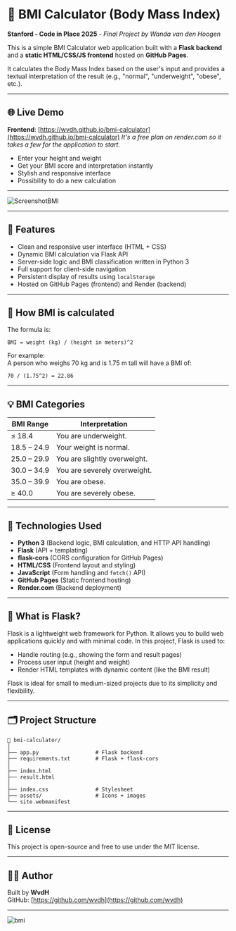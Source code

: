 # 🧮 BMI Calculator (Body Mass Index)

**Stanford - Code in Place 2025** - _Final Project by Wanda van den Hoogen_

This is a simple BMI Calculator web application built with a **Flask backend** and a **static HTML/CSS/JS frontend** hosted on **GitHub Pages**.

It calculates the Body Mass Index based on the user's input and provides a textual interpretation of the result (e.g., "normal", "underweight", "obese", etc.).

---

## 🌐 Live Demo

**Frontend**: [https://wvdh.github.io/bmi-calculator](https://wvdh.github.io/bmi-calculator)  _It's a free plan on render.com so it takes a few for the application to start._

- Enter your height and weight
- Get your BMI score and interpretation instantly
- Stylish and responsive interface
- Possibility to do a new calculation
---

![ScreenshotBMI](https://github.com/user-attachments/assets/b8b37bdd-a988-447a-848d-e29e02b0cc70)

---

## 🚀 Features

- Clean and responsive user interface (HTML + CSS)
- Dynamic BMI calculation via Flask API
- Server-side logic and BMI classification written in Python 3
- Full support for client-side navigation
- Persistent display of results using `localStorage`
- Hosted on GitHub Pages (frontend) and Render (backend)

---

## 📐 How BMI is calculated

The formula is:

```
BMI = weight (kg) / (height in meters)^2
```

For example:  
A person who weighs 70 kg and is 1.75 m tall will have a BMI of:
```
70 / (1.75^2) = 22.86
```

---

## 💡 BMI Categories

| BMI Range        | Interpretation         |
|------------------|------------------------|
| ≤ 18.4           | You are underweight.   |
| 18.5 – 24.9      | Your weight is normal. |
| 25.0 – 29.9      | You are slightly overweight. |
| 30.0 – 34.9      | You are severely overweight. |
| 35.0 – 39.9      | You are obese.         |
| ≥ 40.0           | You are severely obese. |

---

## 🧩 Technologies Used

- **Python 3** (Backend logic, BMI calculation, and HTTP API handling)
- **Flask** (API + templating)
- **flask-cors** (CORS configuration for GitHub Pages)
- **HTML/CSS** (Frontend layout and styling)
- **JavaScript** (Form handling and `fetch()` API)
- **GitHub Pages** (Static frontend hosting)
- **Render.com** (Backend deployment)

---

##  🧪 What is Flask?

Flask is a lightweight web framework for Python. It allows you to build web applications quickly and with minimal code. In this project, Flask is used to:

- Handle routing (e.g., showing the form and result pages)
- Process user input (height and weight)
- Render HTML templates with dynamic content (like the BMI result)

Flask is ideal for small to medium-sized projects due to its simplicity and flexibility.

---

## 🗂️ Project Structure

```
📁 bmi-calculator/
│
├── app.py                  # Flask backend
├── requirements.txt        # Flask + flask-cors
│
├── index.html
├── result.html
│
├── index.css               # Stylesheet
├── assets/                 # Icons + images
└── site.webmanifest
```

---

## 📝 License

This project is open-source and free to use under the MIT license.

---

## 🙋‍♂️ Author

Built by **WvdH**  
GitHub: [https://github.com/wvdh](https://github.com/wvdh)

---

![bmi](https://github.com/user-attachments/assets/38055079-2790-456f-9707-907786b7a2b8)
